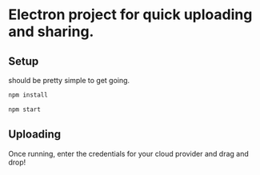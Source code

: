 # Electron project for quick uploading and sharing.

## Setup
should be pretty simple to get going.

```bash
npm install
```

```bash
npm start
```

## Uploading
Once running, enter the credentials for your cloud provider and drag and drop!